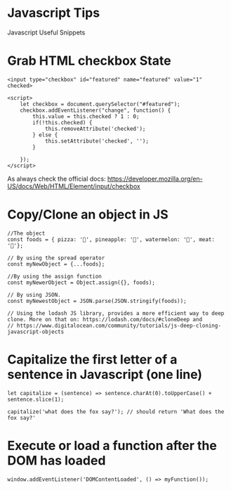 # Javascript Tips 
Javascript Useful Snippets

# Grab HTML checkbox State
`<input type="checkbox" id="featured" name="featured" value="1" checked>`
```
<script>
    let checkbox = document.querySelector("#featured");
    checkbox.addEventListener("change", function() {
        this.value = this.checked ? 1 : 0;
        if(!this.checked) {
            this.removeAttribute('checked');
        } else {
            this.setAttribute('checked', '');
        }

    });
</script>
```
As always check the official docs: https://developer.mozilla.org/en-US/docs/Web/HTML/Element/input/checkbox

# Copy/Clone an object in JS
```
//The object
const foods = { pizza: '🍕', pineapple: '🍍', watermelon: '🍉', meat: '🍖'};

// By using the spread operator
const myNewObject = {...foods};

//By using the assign function
const myNewerObject = Object.assign({}, foods);

// By using JSON.
const myNewestObject = JSON.parse(JSON.stringify(foods));

// Using the lodash JS library, provides a more efficient way to deep clone. More on that on: https://lodash.com/docs/#cloneDeep and
// https://www.digitalocean.com/community/tutorials/js-deep-cloning-javascript-objects
```
# Capitalize the first letter of a sentence in Javascript (one line)
```
let capitalize = (sentence) => sentence.charAt(0).toUpperCase() + sentence.slice(1);

capitalize('what does the fox say?'); // should return 'What does the fox say?'

```
# Execute or load a function after the DOM has loaded
```
window.addEventListener('DOMContentLoaded', () => myFunction());
```
